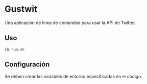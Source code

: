 # Gustwit

Una aplicación de linea de comandos para usar la API de Twitter.

## Uso

    sh run.sh

## Configuración

Se deben crear las variables de entorno especificadas en el código.

